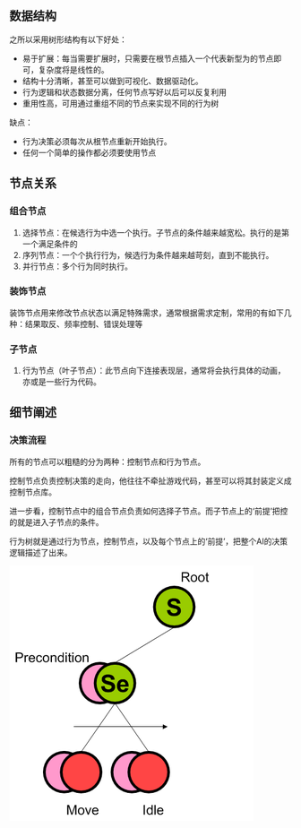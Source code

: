 

## 数据结构
之所以采用树形结构有以下好处：
- 易于扩展：每当需要扩展时，只需要在根节点插入一个代表新型为的节点即可，复杂度将是线性的。
- 结构十分清晰，甚至可以做到可视化、数据驱动化。
- 行为逻辑和状态数据分离，任何节点写好以后可以反复利用
- 重用性高，可用通过重组不同的节点来实现不同的行为树  

缺点：

- 行为决策必须每次从根节点重新开始执行。
- 任何一个简单的操作都必须要使用节点

## 节点关系

### 组合节点
1. 选择节点：在候选行为中选一个执行。子节点的条件越来越宽松。执行的是第一个满足条件的
2. 序列节点：一个个执行行为，候选行为条件越来越苛刻，直到不能执行。
3. 并行节点：多个行为同时执行。

### 装饰节点

装饰节点用来修改节点状态以满足特殊需求，通常根据需求定制，常用的有如下几种：结果取反、频率控制、错误处理等

### 子节点

1. 行为节点（叶子节点）：此节点向下连接表现层，通常将会执行具体的动画，亦或是一些行为代码。

## 细节阐述

### 决策流程

所有的节点可以粗糙的分为两种：控制节点和行为节点。

控制节点负责控制决策的走向，他往往不牵扯游戏代码，甚至可以将其封装定义成控制节点库。

进一步看，控制节点中的组合节点负责如何选择子节点。而子节点上的‘前提’把控的就是进入子节点的条件。

行为树就是通过行为节点，控制节点，以及每个节点上的‘前提’，把整个AI的决策逻辑描述了出来。

![序列节点为例](序列节点为例.png)

